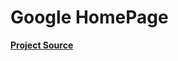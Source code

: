 # Google HomePage
**[Project Source](https://www.theodinproject.com/paths/foundations/courses/foundations/lessons/html-css)**
